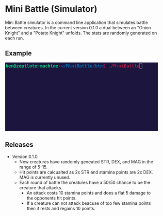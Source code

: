 # Mini Battle (Simulator)

Mini Battle simulator is a command line application that simulates battle between creatures. In the current version 0.1.0 a dual between an "Onion Knight" and a "Potato Knight" unfolds. The stats are randomly generated on each run.



## Example

![Example simulation](./images/example_01.gif)


## Releases

- Version 0.1.0
  - New creatures have randomly geneated STR, DEX, and MAG in the range of 5-15.
  - Hit points are calcualted as 2x STR and stamina points are 2x DEX. MAG is currently unused.
  - Each round of battle the creatures have a 50/50 chance to be the creature that attacks.
    - An attack costs 10 stamina points and does a flat 5 damage to the opponents hit points.
    - If a creature can not attack beacuse of too few stamina points then it rests and regains 10 points.


